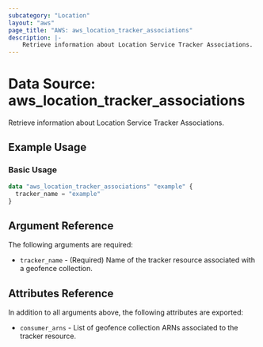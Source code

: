 ```yaml
---
subcategory: "Location"
layout: "aws"
page_title: "AWS: aws_location_tracker_associations"
description: |-
    Retrieve information about Location Service Tracker Associations.
---
```


# Data Source: aws_location_tracker_associations

Retrieve information about Location Service Tracker Associations.

## Example Usage

### Basic Usage

```terraform
data "aws_location_tracker_associations" "example" {
  tracker_name = "example"
}
```

## Argument Reference

The following arguments are required:

* `tracker_name` - (Required) Name of the tracker resource associated with a geofence collection.

## Attributes Reference

In addition to all arguments above, the following attributes are exported:

* `consumer_arns` - List of geofence collection ARNs associated to the tracker resource.
